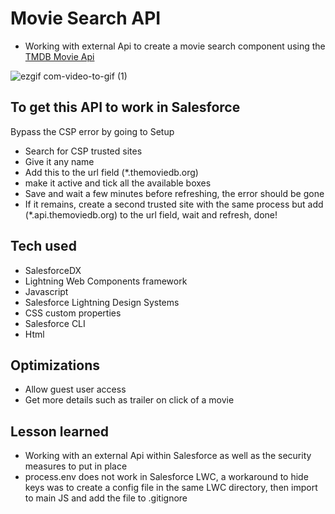 # Movie Search API

- Working with external Api to create a movie search component using the [TMDB Movie Api](https://developers.themoviedb.org/3/movies/get-movie-details)

![ezgif com-video-to-gif (1)](https://user-images.githubusercontent.com/100381663/236634351-8664e603-db3c-404c-b1a2-801c41e88c65.gif)

## To get this API to work in Salesforce
 Bypass the CSP error by going to Setup
- Search for CSP trusted sites
- Give it any name
- Add this to the url field (*.themoviedb.org)
- make it active and tick all the available boxes
- Save and wait a few minutes before refreshing, the error should be gone
- If it remains, create a second trusted site with the same process but add (*.api.themoviedb.org) to the url field, wait and refresh, done!

## Tech used

- SalesforceDX 
- Lightning Web Components framework
- Javascript
- Salesforce Lightning Design Systems
- CSS custom properties
- Salesforce CLI
- Html

## Optimizations

- Allow guest user access
- Get more details such as trailer on click of a movie

## Lesson learned
- Working with an external Api within Salesforce as well as the security measures to put in place
- process.env does not work in Salesforce LWC, a workaround to hide keys was to create a config file in the same LWC directory, then import to main JS and add the file to .gitignore 

